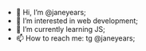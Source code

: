 - 👋 Hi, I’m @janeyears;
- 👀 I’m interested in web development;
- 🌱 I’m currently learning JS;
- 📫 How to reach me: tg @janeyears;

